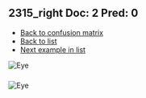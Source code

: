 ## 2315_right Doc: 2 Pred: 0
- [Back to confusion matrix](https://github.com/juliandewit/kaggle_retinopathy/blob/master/matrix.md)
- [Back to list](https://github.com/juliandewit/kaggle_retinopathy/blob/master/lists/20/list.md)
- [Next example in list](https://github.com/juliandewit/kaggle_retinopathy/blob/master/lists/20/23/23405_left.md)

![Eye](https://retinopaty.blob.core.windows.net/size1024/2315_right_2.jpeg)

### 

![Eye]()
